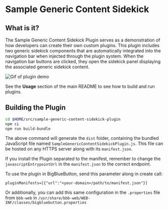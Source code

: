 # Sample Generic Content Sidekick

## What is it?

The Sample Generic Content Sidekick Plugin serves as a demonstration of how developers can create their own custom plugins. This plugin includes two generic sidekick components that are automatically integrated into the navigation bar when injected through the plugin system. When the navigation bar buttons are clicked, they open the sidekick panel displaying the associated generic sidekick content.

![Gif of plugin demo](./public/assets/plugin.gif)

See the **Usage** section of the main README to see how to build and run plugins.

## Building the Plugin
```bash
cd $HOME/src/sample-generic-content-sidekick-plugin
npm ci
npm run build-bundle
```
The above command will generate the `dist` folder, containing the bundled JavaScript file named `SampleGenericContentSidekickPlugin.js`. This file can be hosted on any HTTPS server along with its `manifest.json`.

If you install the Plugin separated to the manifest, remember to change the `javascriptEntrypointUrl` in the `manifest.json` to the correct endpoint.

To use the plugin in BigBlueButton, send this parameter along in create call:

```
pluginManifests=[{"url":"<your-domain>/path/to/manifest.json"}]
```

Or additionally, you can add this same configuration in the `.properties` file from `bbb-web` in `/usr/share/bbb-web/WEB-INF/classes/bigbluebutton.properties`
